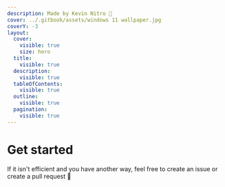 ```yaml
---
description: Made by Kevin Nitro 💖
cover: ../.gitbook/assets/windows 11 wallpaper.jpg
coverY: -3
layout:
  cover:
    visible: true
    size: hero
  title:
    visible: true
  description:
    visible: true
  tableOfContents:
    visible: true
  outline:
    visible: true
  pagination:
    visible: true
---
```


# Get started

If it isn't efficient and you have another way, feel free to create an issue or create a pull request 🥰

